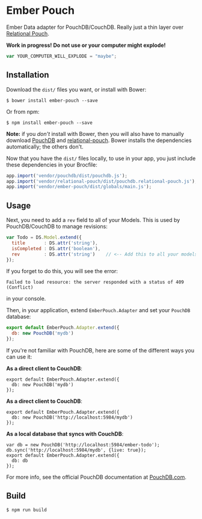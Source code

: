 # Ember Pouch

Ember Data adapter for PouchDB/CouchDB. Really just a thin layer over [Relational Pouch](https://github.com/nolanlawson/relational-pouch).

**Work in progress! Do not use or your computer might explode!**

```js
var YOUR_COMPUTER_WILL_EXPLODE = "maybe";
```

## Installation

Download the `dist/` files you want, or install with Bower:

    $ bower install ember-pouch --save

Or from npm:

    $ npm install ember-pouch --save

**Note:** if you *don't* install with Bower, then you will also have to manually download
[PouchDB](https://github.com/pouchdb/pouchdb) and [relational-pouch](https://github.com/nolanlawson/relational-pouch).
Bower installs the dependencies automatically; the others don't.

Now that you have the `dist/` files locally, to use in your app, you just include
these dependencies in your Brocfile:

```js
app.import('vendor/pouchdb/dist/pouchdb.js');
app.import('vendor/relational-pouch/dist/pouchdb.relational-pouch.js');
app.import('vendor/ember-pouch/dist/globals/main.js');
```

## Usage

Next, you need to add a `rev` field to all of your Models. This is used by PouchDB/CouchDB
to manage revisions:

```js
var Todo = DS.Model.extend({
  title       : DS.attr('string'),
  isCompleted : DS.attr('boolean'),
  rev         : DS.attr('string')    // <-- Add this to all your models
});
```

If you forget to do this, you will see the error:

    Failed to load resource: the server responded with a status of 409 (Conflict)

in your console.

Then, in your application, extend `EmberPouch.Adapter` and set your `PouchDB` database:

```js
export default EmberPouch.Adapter.extend({
  db: new PouchDB('mydb')
});
```

If you're not familiar with PouchDB, here are some of the different ways you can use it:

**As a direct client to CouchDB**:

```
export default EmberPouch.Adapter.extend({
  db: new PouchDB('mydb')
});
```

**As a direct client to CouchDB**:

```
export default EmberPouch.Adapter.extend({
  db: new PouchDB('http://localhost:5984/mydb')
});
```

**As a local database that syncs with CouchDB**:

```
var db = new PouchDB('http://localhost:5984/ember-todo');
db.sync('http://localhost:5984/mydb', {live: true});
export default EmberPouch.Adapter.extend({
  db: db
});
```

For more info, see the official PouchDB documentation at [PouchDB.com](http://pouchdb.com).


## Build

    $ npm run build
